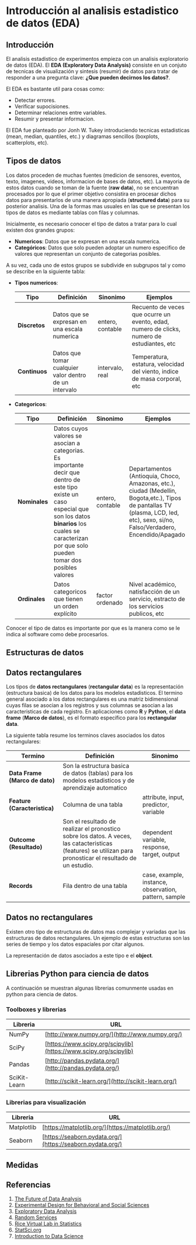 # Introducción al analisis estadistico de datos (EDA)

## Introducción

El analisis estadistico de experimentos empieza con un analisis exploratorio de datos (EDA). El **EDA (Exploratory Data Analysis)** consiste en un conjuto de tecnicas de visualización y sintesis (resumir) de datos para tratar de responder a una pregunta clave: **¿Que pueden decirnos los datos?**. 

El EDA es bastante util para cosas como:
* Detectar errores.
* Verificar supocisiones.
* Determinar relaciones entre variables.
* Resumir y presentar informacion.

El EDA fue planteado por Jonh W. Tukey introduciendo tecnicas estadisticas (mean, median, quantiles, etc.) y diagramas sencillos (boxplots, scatterplots, etc).

## Tipos de datos

Los datos proceden de muchas fuentes (medicion de sensores, eventos, texto, imagenes, videos, informacion de bases de datos, etc). La mayoria de estos datos cuando se toman de la fuente (**raw data**), no se encuentran procesados por lo que el primer objetivo consistira en procesar dichos datos para presentarlos de una manera apropiada (**structured data**) para su posterior analisis. Una de la formas mas usuales en las que se presentan los tipos de datos es mediante tablas con filas y columnas.

Inicialmente, es necesario conocer el tipo de datos a tratar para lo cual existen dos grandes grupos:
* **Numericos**: Datos que se expresan en una escala numerica.
* **Categóricos**: Datos que solo pueden adoptar un numero especifico de valores que representan un conjunto de categorias posibles.

A su vez, cada uno de estos grupos se subdivide en subgrupos tal y como se describe en la siguiente tabla:
* **Tipos numericos**:
  
  |Tipo|Definición|Sinonimo|Ejemplos|
  |---|---|---|---|
  |**Discretos**|Datos que se expresan en una escala numerica|entero, contable|Recuento de veces que ocurre un evento, edad, numero de clicks, numero de estudiantes, etc|
  |**Continuos**|Datos que tomar cualquier valor dentro de un intervalo|intervalo, real|Temperatura, estatura, velocidad del viento, indice de masa corporal, etc|
 

* **Categoricos**:

  |Tipo|Definición|Sinonimo|Ejemplos|
  |---|---|---|---|
  |**Nominales**|Datos cuyos valores se asocian a categorias. Es importante decir que dentro de este tipo existe un caso especial que son los datos **binarios** los cuales se caracterizan por que solo pueden tomar dos posibles valores|entero, contable|Departamentos (Antioquia, Choco, Amazonas, etc.), ciudad (Medellin, Bogota,etc.), Tipos de pantallas TV (plasma, LCD, led, etc), sexo, si/no, Falso/Verdadero, Encendido/Apagado|
  |**Ordinales**|Datos categoricos que tienen un orden explícito|factor ordenado|Nivel académico, natisfacción de un servicio, estracto de los servicios publicos, etc|

Conocer el tipo de datos es importante por que es la manera como se le indica al software como debe procesarlos.

## Estructuras de datos

## Datos rectangulares

Los tipos de **datos rectangulares** (**rectangular data**) es la representación (estructura basica) de los datos para los modelos estadisticos. El termino general asociado a los datos rectangulares es una matriz bidimensional cuyas filas se asocian a los registros y sus columnas se asocian a las caracteristicas de cada registro. En aplicaciones como **R** y **Python**, el **data frame** (**Marco de datos**), es el formato específico para los **rectangular data**. 

La siguiente tabla resume los terminos claves asociados los datos rectangulares:

|Termino|Definición|Sinonimo|
|---|---|---|
|**Data Frame (Marco de dato)** |Son la estructura basica de datos (tablas) para los modelos estadisticos y de aprendizaje automatico||
|**Feature (Caracteristica)**|Columna de una tabla|attribute, input, predictor, variable|
|**Outcome (Resultado)**|Son el resultado de realizar el pronostico sobre los datos. A veces, las catacteristicas (features) se utilizan para pronosticar el resultado de un estudio.|dependent variable, response, target, output|
|**Records**|Fila dentro de una tabla|case, example, instance, observation, pattern, sample|

## Datos no rectangulares

Existen otro tipo de estructuras de datos mas complejar y variadas que las estructuras de datos rectangulares. Un ejemplo de estas estructuras son las series de tiempo y los datos espaciales por citar algunos.

La representación de datos asociados a este tipo e el **object**.


## Librerias Python para ciencia de datos

A continuación se muestran algunas librerias comunmente usadas en python para ciencia de datos.

### Toolboxes y librerias

|Libreria|URL|
|---|---|
|NumPy|[http://www.numpy.org/](http://www.numpy.org/)|
|SciPy|[https://www.scipy.org/scipylib](https://www.scipy.org/scipylib)|
|Pandas|[http://pandas.pydata.org/](http://pandas.pydata.org/)|
|SciKit-Learn|[http://scikit-learn.org/](http://scikit-learn.org/)|


### Librerias para visualización

|Libreria|URL|
|---|---|
|Matplotlib|[https://matplotlib.org/](https://matplotlib.org/)|
|Seaborn|[https://seaborn.pydata.org/](https://seaborn.pydata.org/)|

## Medidas


## Referencias

1. [The Future of Data Analysis](http://www.mat.ufrgs.br/~viali/estatistica/mat2274/material/textos/2237638.pdf)
2. [Experimental Design for Behavioral and Social Sciences](https://www.stat.cmu.edu/~hseltman/309/)
3. [Exploratory Data Analysis](https://www.stat.cmu.edu/~hseltman/309/Book/chapter4.pdf)
4. [Random Services](https://www.randomservices.org/)
5. [Rice Virtual Lab in Statistics](https://onlinestatbook.com/rvls.html)
6. [StatSci.org](http://www.statsci.org/)
7. [Introduction to Data Science](https://bcourses.berkeley.edu/courses/1267848)


